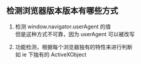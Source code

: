 ## 检测浏览器版本版本有哪些方式   
   
1. 检测 window.navigator.userAgent 的值   
  但是这种方式不可靠，因为 userAgent 可以被改写   
   
2. 功能检测，根据每个浏览器独有的特性来进行判断   
   如 ie 下独有的 ActiveXObject